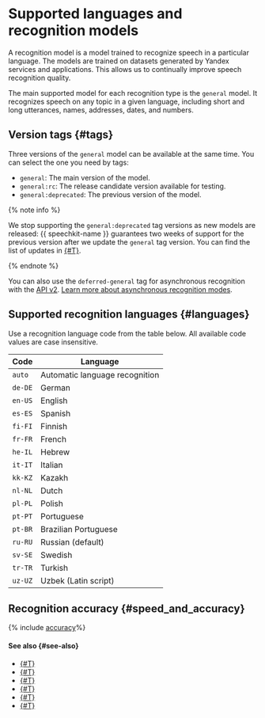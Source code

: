 # Supported languages and recognition models


A recognition model is a model trained to recognize speech in a particular language. The models are trained on datasets generated by Yandex services and applications. This allows us to continually improve speech recognition quality. 

The main supported model for each recognition type is the `general` model. It recognizes speech on any topic in a given language, including short and long utterances, names, addresses, dates, and numbers.


## Version tags {#tags}

Three versions of the `general` model can be available at the same time. You can select the one you need by tags:

* `general`: The main version of the model.
* `general:rc`: The release candidate version available for testing.
* `general:deprecated`: The previous version of the model.

{% note info %}

We stop supporting the `general:deprecated` tag versions as new models are released: {{ speechkit-name }} guarantees two weeks of support for the previous version after we update the `general` tag version. You can find the list of updates in [{#T}](../release-notes-stt.md).

{% endnote %}

You can also use the `deferred-general` tag for asynchronous recognition with the [API v2](api/transcribation-api.md). [Learn more about asynchronous recognition modes](transcribation.md#modes).


## Supported recognition languages {#languages}

Use a recognition language code from the table below. All available code values are case insensitive.

| Code | Language                                                        |
|-------------------------------------------------------------|---|
| `auto` | Automatic language recognition                          |
| `de-DE` | German                                                    |
| `en-US` | English                                                  |
| `es-ES` | Spanish                                                   |
| `fi-FI` | Finnish                                                     |
| `fr-FR` | French                                                 |
| `he-IL` | Hebrew                                                       |
| `it-IT` | Italian                                                 |
| `kk-KZ` | Kazakh                                                   |
| `nl-NL` | Dutch                                                 |
| `pl-PL` | Polish                                                    |
| `pt-PT` | Portuguese                                               |
| `pt-BR` | Brazilian Portuguese 									|
| `ru-RU` | Russian (default)                                 |
| `sv-SE` | Swedish                                                    |
| `tr-TR` | Turkish                                                    |
| `uz-UZ` | Uzbek (Latin script)                                        |


## Recognition accuracy {#speed_and_accuracy}

{% include [accuracy](../../_includes/speechkit/accuracy.md)%}


#### See also {#see-also}

* [{#T}](../formats.md)
* [{#T}](models.md)
* [{#T}](streaming.md)
* [{#T}](request.md)
* [{#T}](transcribation.md)
* [{#T}](additional-training.md)
